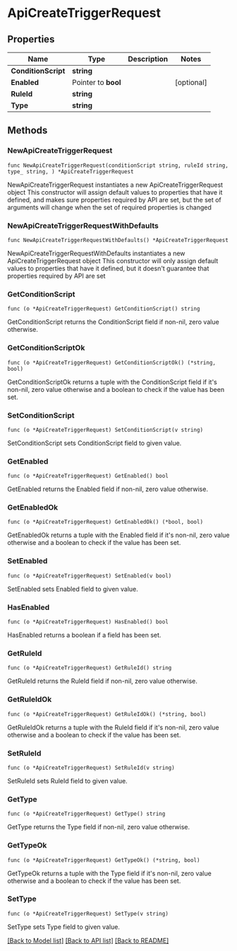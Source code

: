 # ApiCreateTriggerRequest

## Properties

Name | Type | Description | Notes
------------ | ------------- | ------------- | -------------
**ConditionScript** | **string** |  | 
**Enabled** | Pointer to **bool** |  | [optional] 
**RuleId** | **string** |  | 
**Type** | **string** |  | 

## Methods

### NewApiCreateTriggerRequest

`func NewApiCreateTriggerRequest(conditionScript string, ruleId string, type_ string, ) *ApiCreateTriggerRequest`

NewApiCreateTriggerRequest instantiates a new ApiCreateTriggerRequest object
This constructor will assign default values to properties that have it defined,
and makes sure properties required by API are set, but the set of arguments
will change when the set of required properties is changed

### NewApiCreateTriggerRequestWithDefaults

`func NewApiCreateTriggerRequestWithDefaults() *ApiCreateTriggerRequest`

NewApiCreateTriggerRequestWithDefaults instantiates a new ApiCreateTriggerRequest object
This constructor will only assign default values to properties that have it defined,
but it doesn't guarantee that properties required by API are set

### GetConditionScript

`func (o *ApiCreateTriggerRequest) GetConditionScript() string`

GetConditionScript returns the ConditionScript field if non-nil, zero value otherwise.

### GetConditionScriptOk

`func (o *ApiCreateTriggerRequest) GetConditionScriptOk() (*string, bool)`

GetConditionScriptOk returns a tuple with the ConditionScript field if it's non-nil, zero value otherwise
and a boolean to check if the value has been set.

### SetConditionScript

`func (o *ApiCreateTriggerRequest) SetConditionScript(v string)`

SetConditionScript sets ConditionScript field to given value.


### GetEnabled

`func (o *ApiCreateTriggerRequest) GetEnabled() bool`

GetEnabled returns the Enabled field if non-nil, zero value otherwise.

### GetEnabledOk

`func (o *ApiCreateTriggerRequest) GetEnabledOk() (*bool, bool)`

GetEnabledOk returns a tuple with the Enabled field if it's non-nil, zero value otherwise
and a boolean to check if the value has been set.

### SetEnabled

`func (o *ApiCreateTriggerRequest) SetEnabled(v bool)`

SetEnabled sets Enabled field to given value.

### HasEnabled

`func (o *ApiCreateTriggerRequest) HasEnabled() bool`

HasEnabled returns a boolean if a field has been set.

### GetRuleId

`func (o *ApiCreateTriggerRequest) GetRuleId() string`

GetRuleId returns the RuleId field if non-nil, zero value otherwise.

### GetRuleIdOk

`func (o *ApiCreateTriggerRequest) GetRuleIdOk() (*string, bool)`

GetRuleIdOk returns a tuple with the RuleId field if it's non-nil, zero value otherwise
and a boolean to check if the value has been set.

### SetRuleId

`func (o *ApiCreateTriggerRequest) SetRuleId(v string)`

SetRuleId sets RuleId field to given value.


### GetType

`func (o *ApiCreateTriggerRequest) GetType() string`

GetType returns the Type field if non-nil, zero value otherwise.

### GetTypeOk

`func (o *ApiCreateTriggerRequest) GetTypeOk() (*string, bool)`

GetTypeOk returns a tuple with the Type field if it's non-nil, zero value otherwise
and a boolean to check if the value has been set.

### SetType

`func (o *ApiCreateTriggerRequest) SetType(v string)`

SetType sets Type field to given value.



[[Back to Model list]](../README.md#documentation-for-models) [[Back to API list]](../README.md#documentation-for-api-endpoints) [[Back to README]](../README.md)


